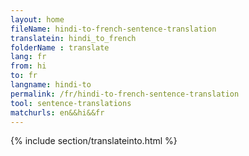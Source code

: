 ```yaml
---
layout: home
fileName: hindi-to-french-sentence-translation
translatein: hindi_to_french
folderName : translate
lang: fr
from: hi
to: fr
langname: hindi-to
permalink: /fr/hindi-to-french-sentence-translation
tool: sentence-translations
matchurls: en&&hi&&fr
---
```

{% include section/translateinto.html %}
